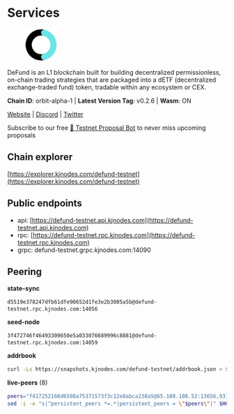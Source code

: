 # Services

<figure><img src="https://raw.githubusercontent.com/kj89/cosmos-images/main/logos/defund.png" alt=""><figcaption></figcaption></figure>

DeFund is an L1 blockchain built for building decentralized permissionless,  on-chain trading strategies that are packaged into a dETF (decentralized  exchange-traded fund) token, tradable within any ecosystem or CEX.

**Chain ID**: orbit-alpha-1 | **Latest Version Tag**: v0.2.6 | **Wasm**: ON

[Website](https://www.defund.app) | [Discord](https://discord.gg/FV26pRPZ3P) | [Twitter](https://twitter.com/defund_finance)



Subscribe to our free [🤖 Testnet Proposal Bot](https://t.me/kjnodes_testnet_proposal_bot) to never miss upcoming proposals


## Chain explorer
[https://explorer.kjnodes.com/defund-testnet](https://explorer.kjnodes.com/defund-testnet)

## Public endpoints

* api: [https://defund-testnet.api.kjnodes.com](https://defund-testnet.api.kjnodes.com)
* rpc: [https://defund-testnet.rpc.kjnodes.com](https://defund-testnet.rpc.kjnodes.com)
* grpc: defund-testnet.grpc.kjnodes.com:14090

## Peering

**state-sync**

```text
d5519e378247dfb61dfe90652d1fe3e2b3005a5b@defund-testnet.rpc.kjnodes.com:14056
```

**seed-node**

```text
3f472746f46493309650e5a033076689996c8881@defund-testnet.rpc.kjnodes.com:14059
```

**addrbook**
```bash
curl -Ls https://snapshots.kjnodes.com/defund-testnet/addrbook.json > $HOME/.defund/config/addrbook.json
```

**live-peers** (8)
```bash
peers="f417252166d6508a75371573f3c12e8abca238a5@65.108.108.52:13656,93153d3b1e9178f44bbbddf809a8cf7177715c03@37.221.71.67:45656,26975c5bb7dc42463cc6361ea3c75f325e801917@85.10.197.4:40656,ae95d629c68b76c7a0f7695b2e63e6c5464ec435@212.90.120.12:27656,d5519e378247dfb61dfe90652d1fe3e2b3005a5b@65.109.68.190:14056,a79130668102f116a23cfcf9fd94623de4a223fe@81.30.157.35:10656,5ce286faea0eb730e6d4f3636ab572fea20a879d@86.48.5.92:27656,354485ffcd96d2c292969fae86624f754924bb8c@91.77.165.172:28656"
sed -i -e "s|^persistent_peers *=.*|persistent_peers = \"$peers\"|" $HOME/.defund/config/config.toml
```

